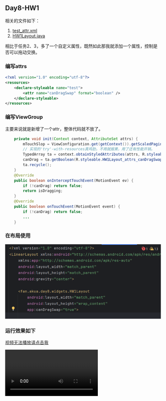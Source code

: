 ## Day8-HW1

相关的文件如下：
1. [test_attr.xml](app/src/main/res/values/HW1Layout_attrs.xml)
2. [HW1Layout.java](app/src/main/java/fan/akua/day8/widgets/HW1Layout.java)

相比于任务2、3，多了一个自定义属性，既然如此那我就添加一个属性，控制是否可以拖动交换。

### 编写attrs

```xml
<?xml version="1.0" encoding="utf-8"?>
<resources>
    <declare-styleable name="test">
        <attr name="canDragSwap" format="boolean" />
    </declare-styleable>
</resources>
```

### 编写ViewGroup

主要来说就是新增了一个attr，整体代码就不放了。

```java
    private void init(Context context, AttributeSet attrs) {
        mTouchSlop = ViewConfiguration.get(getContext()).getScaledPagingTouchSlop();
        // 实现的'try'-with-resources真鸡肋，不用就报黄，用了还有性能开销。
        TypedArray ta = context.obtainStyledAttributes(attrs, R.styleable.HW1Layout_attrs);
        canDrag = ta.getBoolean(R.styleable.HW1Layout_attrs_canDragSwap, true);
        ta.recycle();
    }
    @Override
    public boolean onInterceptTouchEvent(MotionEvent ev) {
        if (!canDrag) return false;
        return isDragging;
    }
    @Override
    public boolean onTouchEvent(MotionEvent event) {
        if (!canDrag) return false;
        ...
    }

```

### 在布局使用

![xml](vx_images/77172082334303.png)

### 运行效果如下

[视频无法播放请点击我](vx_images/20240826_170632.mp4)

<div>
    <video src="vx_images/20240826_170632.mp4"></video>
</div>
